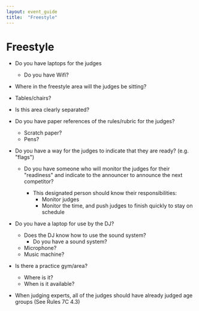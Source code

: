 ```yaml
---
layout: event_guide
title:  "Freestyle"
---
```


# Freestyle

* Do you have laptops for the judges

    * Do you have Wifi?

* Where in the freestyle area will the judges be sitting?

* Tables/chairs?

* Is this area clearly separated?

* Do you have paper references of the rules/rubric for the judges?

    * Scratch paper?
    * Pens?

* Do you have a way for the judges to indicate that they are ready? (e.g. "flags")

    * Do you have someone who will monitor the judges for their "readiness" and indicate to the announcer to announce the next competitor?

        * This designated person should know their responsibilities:
            * Monitor judges
            * Monitor the time, and push judges to finish quickly to stay on schedule

* Do you have a laptop for use by the DJ?

    * Does the DJ know how to use the sound system?
        * Do you have a sound system?
    * Microphone?
    * Music machine?

* Is there a practice gym/area?

    * Where is it?
    * When is it available?

* When judging experts, all of the judges should have already judged age groups (See Rules 7C 4.3)
